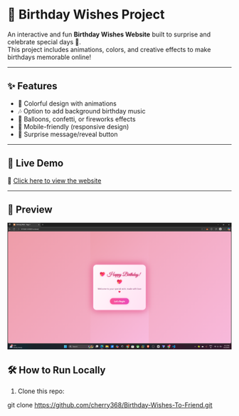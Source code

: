 # 🎂 Birthday Wishes Project  

An interactive and fun **Birthday Wishes Website** built to surprise and celebrate special days 🎉.  
This project includes animations, colors, and creative effects to make birthdays memorable online!  

---

## ✨ Features
- 🎨 Colorful design with animations  
- 🎶 Option to add background birthday music  
- 🎈 Balloons, confetti, or fireworks effects  
- 📱 Mobile-friendly (responsive design)  
- 🎁 Surprise message/reveal button  

---

## 🚀 Live Demo
🔗 [Click here to view the website](https://your-live-demo-link.com)  

---

## 📸 Preview
![Project Preview](assets/preview1.png)  



## 🛠️ How to Run Locally
1. Clone this repo:

 git clone https://github.com/cherry368/Birthday-Wishes-To-Friend.git
